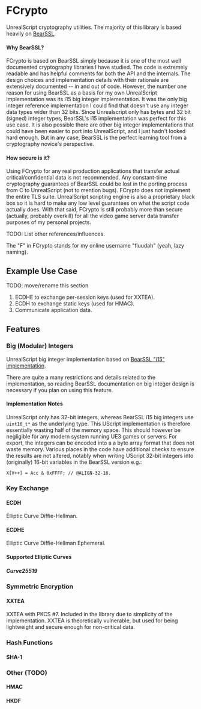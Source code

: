 # FCrypto

UnrealScript cryptography utilities. The majority of this library
is based heavily on [BearSSL](https://www.bearssl.org/).

#### Why BearSSL?

FCrypto is based on BearSSL simply because it is one of the most well documented cryptography libraries I have studied. The code is extremely readable and has helpful comments for both the API and the internals. The design choices and implementation details with their rationale are extensively documented -- in and out of code. However, the number one reason for using BearSSL as a basis for my own UnrealScript implementation was its i15 big integer implementation. It was the only big integer reference implementation I could find that doesn't use any integer data types wider than 32 bits. Since Unrealscript only has bytes and 32 bit (signed) integer types, BearSSL's i15 implementation was perfect for this use case. It is also possible there are other big integer implementations that could have been easier to port into UnrealScript, and I just hadn't looked hard enough. But in any case, BearSSL is the perfect learning tool from a cryptography novice's perspective.

#### How secure is it?

Using FCrypto for any real production applications that transfer actual critical/confidential data is not recommended. Any constant-time cryptography guarantees of BearSSL could be lost in the porting process from C to UnrealScript (not to mention bugs). FCrypto does not implement the entire TLS suite. UnrealScript scripting engine is also a proprietary black box so it is hard to make any low level guarantees on what the script code actually does. With that said, FCrypto is still probably more than secure (actually, probably overkill) for all the video game server data transfer purposes of my personal projects.

TODO: List other references/influences.

The "F" in FCrypto stands for my online username "fluudah" (yeah, lazy naming).

## Example Use Case

TODO: move/rename this section

1. ECDHE to exchange per-session keys (used for XXTEA).
2. ECDH to exchange static keys (used for HMAC).
3. Communicate application data.

## Features

### Big (Modular) Integers

UnrealScript big integer implementation based on
[BearSSL "i15" implementation](https://bearssl.org/bigint.html).

There are quite a many restrictions and details related to the
implementation, so reading BearSSL documentation on big integer
design is necessary if you plan on using this feature.

#### Implementation Notes

UnrealScript only has 32-bit integers, whereas BearSSL i15 big integers use
`uint16_t*` as the underlying type. This UScript implementation is therefore
essentially wasting half of the memory space. This should however be negligible
for any modern system running UE3 games or servers. For export, the integers
can be encoded into a a byte array format that does not waste memory. Various
places in the code have additional checks to ensure the results are not altered,
notably when writing UScript 32-bit integers into (originally) 16-bit variables
in the BearSSL version e.g.:
```UnrealScript
X[V++] = Acc & 0xFFFF; // @ALIGN-32-16.
````

### Key Exchange

#### ECDH

Elliptic Curve Diffie-Hellman.

#### ECDHE

Elliptic Curve Diffie-Hellman Ephemeral.

#### Supported Elliptic Curves

##### Curve25519

### Symmetric Encryption

#### XXTEA

XXTEA with PKCS #7. Included in the library due to simplicity of the implementation.
XXTEA is theoretically vulnerable, but used for being lightweight and secure enough
for non-critical data.

### Hash Functions

#### SHA-1

### Other (TODO)

#### HMAC

#### HKDF
